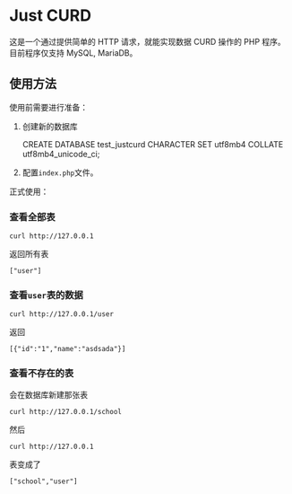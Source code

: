 # Just CURD

这是一个通过提供简单的 HTTP 请求，就能实现数据 CURD 操作的 PHP 程序。目前程序仅支持 MySQL, MariaDB。

## 使用方法

使用前需要进行准备：

1. 创建新的数据库

    CREATE DATABASE test_justcurd CHARACTER SET utf8mb4 COLLATE utf8mb4_unicode_ci;

2. 配置`index.php`文件。

正式使用：

### 查看全部表

    curl http://127.0.0.1

返回所有表

    ["user"]

### 查看`user`表的数据

    curl http://127.0.0.1/user

返回

    [{"id":"1","name":"asdsada"}]

### 查看不存在的表

会在数据库新建那张表

    curl http://127.0.0.1/school

然后

    curl http://127.0.0.1

表变成了

    ["school","user"]
